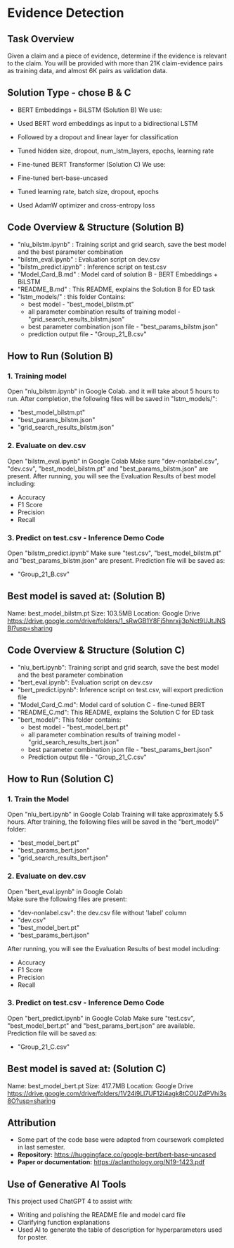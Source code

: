 # Evidence Detection 

## Task Overview
Given a claim and a piece of evidence, determine if the evidence is relevant to the claim.
You will be provided with more than 21K claim-evidence pairs as training data, and almost
6K pairs as validation data.



## Solution Type - chose B & C

- BERT Embeddings + BiLSTM (Solution B)
We use:
- Used BERT word embeddings as input to a bidirectional LSTM
- Followed by a dropout and linear layer for classification
- Tuned hidden size, dropout, num_lstm_layers, epochs, learning rate

- Fine-tuned BERT Transformer (Solution C)
We use:
- Fine-tuned bert-base-uncased
- Tuned learning rate, batch size, dropout, epochs
- Used AdamW optimizer and cross-entropy loss



## Code Overview & Structure (Solution B)

- "nlu_bilstm.ipynb" : Training script and grid search, save the best model and the best parameter combination
- "bilstm_eval.ipynb" : Evaluation script on dev.csv
- "bilstm_predict.ipynb" : Inference script on test.csv
- "Model_Card_B.md" : Model card of solution B - BERT Embeddings + BiLSTM
- "README_B.md" : This README, explains the Solution B for ED task
- "lstm_models/" : this folder Contains:
    - best model - "best_model_bilstm.pt"
    - all parameter combination results of training model - "grid_search_results_bilstm.json"
    - best parameter combination json file - "best_params_bilstm.json"
    - prediction output file - "Group_21_B.csv"

## How to Run (Solution B)

### 1. Training model
Open "nlu_bilstm.ipynb" in Google Colab. and it will take about 5 hours to run. 
After completion, the following files will be saved in "lstm_models/":
- "best_model_bilstm.pt"
- "best_params_bilstm.json"
- "grid_search_results_bilstm.json"

### 2. Evaluate on dev.csv
Open "bilstm_eval.ipynb" in Google Colab
Make sure "dev-nonlabel.csv", "dev.csv", "best_model_bilstm.pt" and "best_params_bilstm.json" are present.
After running, you will see the Evaluation Results of best model including:
- Accuracy
- F1 Score
- Precision
- Recall

### 3. Predict on test.csv - Inference Demo Code
Open "bilstm_predict.ipynb"
Make sure "test.csv", "best_model_bilstm.pt" and "best_params_bilstm.json" are present.
Prediction file will be saved as:
- "Group_21_B.csv"

## Best model is saved at: (Solution B)

Name: best_model_bilstm.pt
Size: 103.5MB
Location: Google Drive
https://drive.google.com/drive/folders/1_sRwGB1Y8Fj5hnrxjj3pNct9UJtJNSBI?usp=sharing



## Code Overview & Structure (Solution C)

- "nlu_bert.ipynb": Training script and grid search, save the best model and the best parameter combination
- "bert_eval.ipynb": Evaluation script on dev.csv  
- "bert_predict.ipynb": Inference script on test.csv, will export prediction file
- "Model_Card_C.md": Model card of solution C - fine-tuned BERT  
- "README_C.md": This README, explains the Solution C for ED task
- "bert_model/": This folder contains:
    - best model - "best_model_bert.pt" 
    - all parameter combination results of training model - "grid_search_results_bert.json"  
    - best parameter combination json file - "best_params_bert.json"
    - Prediction output file - "Group_21_C.csv"

## How to Run (Solution C)

### 1. Train the Model
Open "nlu_bert.ipynb" in Google Colab
Training will take approximately 5.5 hours.
After training, the following files will be saved in the "bert_model/" folder:
- "best_model_bert.pt"
- "best_params_bert.json"
- "grid_search_results_bert.json"

### 2. Evaluate on dev.csv
Open "bert_eval.ipynb" in Google Colab  
Make sure the following files are present:
- "dev-nonlabel.csv": the dev.csv file without 'label' column
- "dev.csv"
- "best_model_bert.pt"
- "best_params_bert.json"

After running, you will see the Evaluation Results of best model including:
- Accuracy
- F1 Score
- Precision
- Recall

### 3. Predict on test.csv - Inference Demo Code
Open "bert_predict.ipynb" in Google Colab 
Make sure "test.csv", "best_model_bert.pt" and "best_params_bert.json" are available.  
Prediction file will be saved as:  
- "Group_21_C.csv"

## Best model is saved at: (Solution C)

Name: best_model_bert.pt
Size: 417.7MB
Location: Google Drive
https://drive.google.com/drive/folders/1V24i9Ll7UF12i4agk8tCOUZdPVhi3s8O?usp=sharing



## Attribution
- Some part of the code base were adapted from coursework completed in last semester.
- **Repository:** https://huggingface.co/google-bert/bert-base-uncased
- **Paper or documentation:** https://aclanthology.org/N19-1423.pdf

## Use of Generative AI Tools

This project used ChatGPT 4 to assist with:
- Writing and polishing the README file and model card file
- Clarifying function explanations
- Used AI to generate the table of description for hyperparameters used for poster.